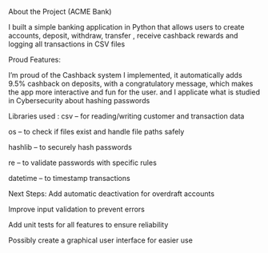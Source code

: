 About the Project (ACME Bank)

I built a simple banking application in Python that allows users to create accounts, deposit, withdraw, transfer , receive cashback rewards and logging all transactions in CSV files

Proud Features:

I’m proud of the Cashback system I implemented, it automatically adds 9.5% cashback on deposits, with a congratulatory message, which makes the app more interactive and fun for the user.
and I applicate what is studied in Cybersecurity about hashing passwords 
 
Libraries used :
csv – for reading/writing customer and transaction data

os – to check if files exist and handle file paths safely

hashlib – to securely hash passwords

re – to validate passwords with specific rules

datetime – to timestamp transactions


Next Steps:
Add automatic deactivation for overdraft accounts

Improve input validation to prevent errors

Add unit tests for all features to ensure reliability

Possibly create a graphical user interface for easier use

